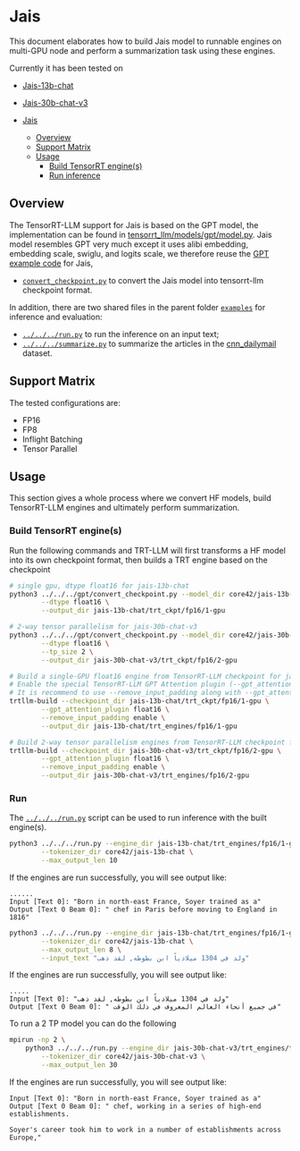 # Jais

This document elaborates how to build Jais model to runnable engines on multi-GPU node and perform a summarization task using these engines.

Currently it has been tested on
- [Jais-13b-chat](https://huggingface.co/core42/jais-13b-chat)
- [Jais-30b-chat-v3](https://huggingface.co/core42/jais-30b-chat-v3)


- [Jais](#jais)
  - [Overview](#overview)
  - [Support Matrix](#support-matrix)
  - [Usage](#usage)
    - [Build TensorRT engine(s)](#build-tensorrt-engines)
    - [Run inference](#run)

## Overview

The TensorRT-LLM support for Jais is based on the GPT model, the implementation can be found in [tensorrt_llm/models/gpt/model.py](../../../../tensorrt_llm/models/gpt/model.py). Jais model resembles GPT very much except it uses alibi embedding, embedding scale, swiglu, and logits scale, we therefore reuse the [GPT example code](../../../gpt) for Jais,

* [`convert_checkpoint.py`](../../../gpt/convert_checkpoint.py) to convert the Jais model into tensorrt-llm checkpoint format.

In addition, there are two shared files in the parent folder [`examples`](../) for inference and evaluation:

* [`../../../run.py`](../../../run.py) to run the inference on an input text;
* [`../../../summarize.py`](../../../summarize.py) to summarize the articles in the [cnn_dailymail](https://huggingface.co/datasets/cnn_dailymail) dataset.

## Support Matrix
The tested configurations are:
  * FP16
  * FP8
  * Inflight Batching
  * Tensor Parallel

## Usage

This section gives a whole process where we convert HF models, build TensorRT-LLM engines and ultimately perform summarization.

### Build TensorRT engine(s)

Run the following commands and TRT-LLM will first transforms a HF model into its own checkpoint format, then builds a TRT engine based on the checkpoint

```bash
# single gpu, dtype float16 for jais-13b-chat
python3 ../../../gpt/convert_checkpoint.py --model_dir core42/jais-13b-chat \
        --dtype float16 \
        --output_dir jais-13b-chat/trt_ckpt/fp16/1-gpu

# 2-way tensor parallelism for jais-30b-chat-v3
python3 ../../../gpt/convert_checkpoint.py --model_dir core42/jais-30b-chat-v3 \
        --dtype float16 \
        --tp_size 2 \
        --output_dir jais-30b-chat-v3/trt_ckpt/fp16/2-gpu
```

```bash
# Build a single-GPU float16 engine from TensorRT-LLM checkpoint for jais-13b-chat
# Enable the special TensorRT-LLM GPT Attention plugin (--gpt_attention_plugin) to increase runtime performance.
# It is recommend to use --remove_input_padding along with --gpt_attention_plugin for better performance
trtllm-build --checkpoint_dir jais-13b-chat/trt_ckpt/fp16/1-gpu \
        --gpt_attention_plugin float16 \
        --remove_input_padding enable \
        --output_dir jais-13b-chat/trt_engines/fp16/1-gpu

# Build 2-way tensor parallelism engines from TensorRT-LLM checkpoint for jais-30b-chat-v3
trtllm-build --checkpoint_dir jais-30b-chat-v3/trt_ckpt/fp16/2-gpu \
        --gpt_attention_plugin float16 \
        --remove_input_padding enable \
        --output_dir jais-30b-chat-v3/trt_engines/fp16/2-gpu
```


### Run

The [`../../../run.py`](../../../run.py) script can be used to run inference with the built engine(s).

```bash
python3 ../../../run.py --engine_dir jais-13b-chat/trt_engines/fp16/1-gpu \
        --tokenizer_dir core42/jais-13b-chat \
        --max_output_len 10
```

If the engines are run successfully, you will see output like:
```
......
Input [Text 0]: "Born in north-east France, Soyer trained as a"
Output [Text 0 Beam 0]: " chef in Paris before moving to England in 1816"
```

```bash
python3 ../../../run.py --engine_dir jais-13b-chat/trt_engines/fp16/1-gpu \
        --tokenizer_dir core42/jais-13b-chat \
        --max_output_len 8 \
        --input_text "ولد في 1304 ميلادياً ابن بطوطه, لقد ذهب"
```

If the engines are run successfully, you will see output like:
```
.....
Input [Text 0]: "ولد في 1304 ميلادياً ابن بطوطه, لقد ذهب"
Output [Text 0 Beam 0]: " في جميع أنحاء العالم المعروف في ذلك الوقت"
```


To run a 2 TP model you can do the following
```bash
mpirun -np 2 \
    python3 ../../../run.py --engine_dir jais-30b-chat-v3/trt_engines/fp16/2-gpu \
        --tokenizer_dir core42/jais-30b-chat-v3 \
        --max_output_len 30
```

If the engines are run successfully, you will see output like:
```
Input [Text 0]: "Born in north-east France, Soyer trained as a"
Output [Text 0 Beam 0]: " chef, working in a series of high-end establishments.

Soyer's career took him to work in a number of establishments across Europe,"
```

